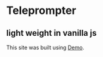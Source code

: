 # Teleprompter
## light weight in vanilla js 
This site was built using [Demo](https://johnalxndr.github.io/prompter/).

